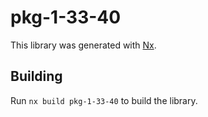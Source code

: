 # pkg-1-33-40

This library was generated with [Nx](https://nx.dev).

## Building

Run `nx build pkg-1-33-40` to build the library.
